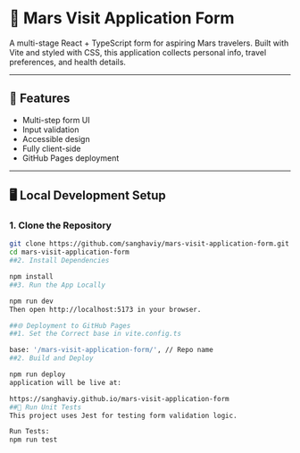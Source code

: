 # 🚀 Mars Visit Application Form

A multi-stage React + TypeScript form for aspiring Mars travelers. Built with Vite and styled with CSS, this application collects personal info, travel preferences, and health details.

---

## 🔧 Features

- Multi-step form UI
- Input validation
- Accessible design
- Fully client-side
- GitHub Pages deployment

---

## 🖥️ Local Development Setup

### 1. Clone the Repository

```bash
git clone https://github.com/sanghaviy/mars-visit-application-form.git
cd mars-visit-application-form
##2. Install Dependencies

npm install
##3. Run the App Locally

npm run dev
Then open http://localhost:5173 in your browser.

##🌐 Deployment to GitHub Pages
##1. Set the Correct base in vite.config.ts

base: '/mars-visit-application-form/', // Repo name
##2. Build and Deploy

npm run deploy
application will be live at:

https://sanghaviy.github.io/mars-visit-application-form
##🧪 Run Unit Tests
This project uses Jest for testing form validation logic.

Run Tests:
npm run test
